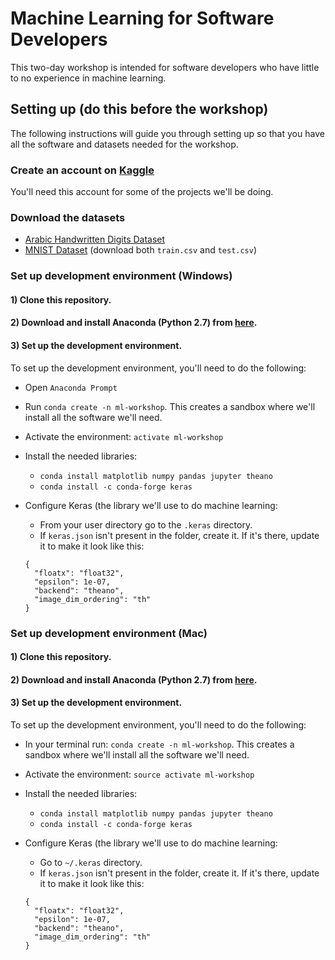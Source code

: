 # Machine Learning for Software Developers

This two-day workshop is intended for software developers who have little to no experience in machine learning.

## Setting up (do this before the workshop)

The following instructions will guide you through setting up so that you have all the software and datasets needed for the workshop.

### Create an account on [Kaggle](https://www.kaggle.com/)
You'll need this account for some of the projects we'll be doing.

### Download the datasets
- [Arabic Handwritten Digits Dataset](https://www.kaggle.com/mloey1/ahdd1)
- [MNIST Dataset](https://www.kaggle.com/c/digit-recognizer/data) (download both `train.csv` and `test.csv`)

### Set up development environment (Windows)

#### 1) Clone this repository.

#### 2) Download and install Anaconda (Python 2.7) from [here](https://www.continuum.io/downloads).

#### 3) Set up the development environment.
To set up the development environment, you'll need to do the following:
- Open `Anaconda Prompt`
- Run `conda create -n ml-workshop`. This creates a sandbox where we'll install all the software we'll need.
- Activate the environment: `activate ml-workshop`
- Install the needed libraries:
  * `conda install matplotlib numpy pandas jupyter theano`
  * `conda install -c conda-forge keras`
- Configure Keras (the library we'll use to do machine learning:
  * From your user directory go to the `.keras` directory.
  * If `keras.json` isn't present in the folder, create it. If it's there, update it to make it look like this:
  
  ```
  {
    "floatx": "float32",
    "epsilon": 1e-07,
    "backend": "theano",
    "image_dim_ordering": "th"
  }
  ```

### Set up development environment (Mac)

#### 1) Clone this repository.

#### 2) Download and install Anaconda (Python 2.7) from [here](https://www.continuum.io/downloads).

#### 3) Set up the development environment.
To set up the development environment, you'll need to do the following:
- In your terminal run: `conda create -n ml-workshop`. This creates a sandbox where we'll install all the software we'll need.
- Activate the environment: `source activate ml-workshop`
- Install the needed libraries:
  * `conda install matplotlib numpy pandas jupyter theano`
  * `conda install -c conda-forge keras`
- Configure Keras (the library we'll use to do machine learning:
  * Go to `~/.keras` directory.
  * If `keras.json` isn't present in the folder, create it. If it's there, update it to make it look like this:
  
  ```
  {
    "floatx": "float32",
    "epsilon": 1e-07,
    "backend": "theano",
    "image_dim_ordering": "th"
  }
  ```
